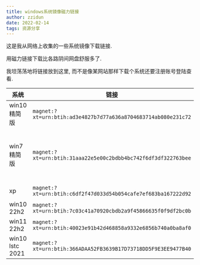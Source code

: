```yaml
---
title: windows系统镜像磁力链接
author: zzidun
date: 2022-02-14
tags: 资源分享
---
```


这是我从网络上收集的一些系统镜像下载链接.

用磁力链接下载比各路阴间网盘舒服多了.

我坦荡荡地将链接放到这里, 而不是像某网站那样下载个系统还要注册账号登陆查看.


| 系统 | 链接 | 说明 |
| --- | --- | --- |
| win10精简版 | `magnet:?xt=urn:btih:ad3e4827b7d77a636a8704683714ab080e231c72` | 试了一下没速度 |
| win7精简版 | `magnet:?xt=urn:btih:31aaa22e5e00c2bdbb4bc742f6df3df322763bee` | 虽然安装页面是win8,但是装好之后是win7 |
| xp | `magnet:?xt=urn:btih:c6df2f47d033d54b054cafe7ef683ba167222d92` | windows XP SP3 |
| win10 22h2 | `magnet:?xt=urn:btih:7c03c41a70920cbdb2a9f45866635f0f9df2bc0b` | |
| win11 22h2 | `magnet:?xt=urn:btih:40023e91b42d468858a9332e6856b740a0ba8af0` | |
| win10 lstc 2021 | `magnet:?xt=urn:btih:366ADAA52FB3639B17D73718DD5F9E3EE9477B40` | |
